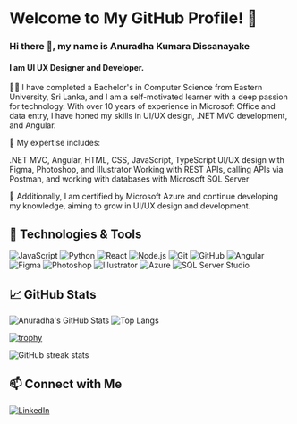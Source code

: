 # Welcome to My GitHub Profile! 🌟
### Hi there 👋, my name is Anuradha Kumara Dissanayake
#### I am UI UX Designer and Developer.
👩‍💻 I have completed a Bachelor's in Computer Science from Eastern University, Sri Lanka, and I am a self-motivated learner with a deep passion for technology. With over 10 years of experience in Microsoft Office and data entry, I have honed my skills in UI/UX design, .NET MVC development, and Angular.

🌟 My expertise includes:

.NET MVC, Angular, HTML, CSS, JavaScript, TypeScript
UI/UX design with Figma, Photoshop, and Illustrator
Working with REST APIs, calling APIs via Postman, and working with databases with Microsoft SQL Server

🔧 Additionally, I am certified by Microsoft Azure and continue developing my knowledge, aiming to grow in  UI/UX design and development.

## 🔧 Technologies & Tools

![JavaScript](https://img.shields.io/badge/-JavaScript-333333?style=flat&logo=javascript)
![Python](https://img.shields.io/badge/-Python-333333?style=flat&logo=python)
![React](https://img.shields.io/badge/-React-333333?style=flat&logo=react)
![Node.js](https://img.shields.io/badge/-Node.js-333333?style=flat&logo=node.js)
![Git](https://img.shields.io/badge/-Git-333333?style=flat&logo=git)
![GitHub](https://img.shields.io/badge/-GitHub-333333?style=flat&logo=github)
![Angular](https://img.shields.io/badge/-Angular-333333?style=flat&logo=angular)
![Figma](https://img.shields.io/badge/-Figma-333333?style=flat&logo=figma)
![Photoshop](https://img.shields.io/badge/-Photoshop-333333?style=flat&logo=adobephotoshop)
![Illustrator](https://img.shields.io/badge/-Illustrator-333333?style=flat&logo=illustrator)
![Azure](https://img.shields.io/badge/-Azure-333333?style=flat&logo=microsoftazure)
![SQL Server Studio](https://img.shields.io/badge/-SQL%20Server%20Studio-333333?style=flat&logo=microsoftsqlserver)



## 📈 GitHub Stats
![Anuradha's GitHub Stats](https://github-readme-stats.vercel.app/api?username=AnuradhaKD&show_icons=true&theme=light)
![Top Langs](https://github-readme-stats.vercel.app/api/top-langs/?username=AnuradhaKD&layout=compact&theme=light)

[![trophy](https://github-profile-trophy.vercel.app/?username=AnuradhaKD)](https://github.com/ryo-ma/github-profile-trophy)

![GitHub streak stats](https://streak-stats.demolab.com/?user=AnuradhaKD)  

## 📫 Connect with Me

[![LinkedIn](https://img.shields.io/badge/-LinkedIn-333333?style=flat&logo=linkedin)](https://www.linkedin.com/in//anuradha-kumara-dissanayake-19970504/)
